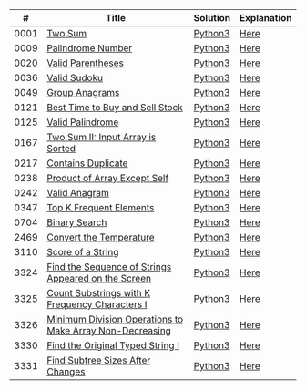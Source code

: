| #    | Title                                                                 | Solution                                                                 | Explanation                                                           |
|------|-----------------------------------------------------------------------|--------------------------------------------------------------------------|-----------------------------------------------------------------------|
| 0001 | [Two Sum](https://leetcode.com/problems/two-sum/)                     | [Python3](./solutions/0001_two_sum/solution.py)                           | [Here](./solutions/0001_two_sum/README.md)                            |
| 0009 | [Palindrome Number](https://leetcode.com/problems/palindrome-number/) | [Python3](./solutions/0009_palindrome_number/solution.py)                 | [Here](./solutions/0009_palindrome_number/README.md)                  |
| 0020 | [Valid Parentheses](https://leetcode.com/problems/valid-parentheses/) | [Python3](./solutions/0020_valid_parentheses/solution.py) | [Here](./solutions/0020_valid_parentheses/README.md) |
| 0036 | [Valid Sudoku](https://leetcode.com/problems/valid-sudoku/)           | [Python3](./solutions/0036_valid_sudoku/solution.py)                      | [Here](./solutions/0036_valid_sudoku/README.md)                       |
| 0049 | [Group Anagrams](https://leetcode.com/problems/group-anagrams/)       | [Python3](./solutions/0049_group_anagrams/solution.py)                    | [Here](./solutions/0049_group_anagrams/README.md)                     |
| 0121 | [Best Time to Buy and Sell Stock](https://leetcode.com/problems/best-time-to-buy-and-sell-stock/) | [Python3](./solutions/0121_best_time_to_buy_and_sell_stock/solution.py)    | [Here](./solutions/0121_best_time_to_buy_and_sell_stock/README.md)    |
| 0125 | [Valid Palindrome](https://leetcode.com/problems/valid-palindrome/)   | [Python3](./solutions/0125_valid_palindrome/solution.py)                  | [Here](./solutions/0125_valid_palindrome/README.md)                   |
| 0167 | [Two Sum II: Input Array is Sorted](https://leetcode.com/problems/two-sum-ii-input-array-is-sorted/) | [Python3](./solutions/0167_two_sum_ii_input_array_is_sorted/solution.py)  | [Here](./solutions/0167_two_sum_ii_input_array_is_sorted/README.md)   |
| 0217 | [Contains Duplicate](https://leetcode.com/problems/contains-duplicate/)| [Python3](./solutions/0217_contains_duplicate/solution.py)                | [Here](./solutions/0217_contains_duplicate/README.md)                 |
| 0238 | [Product of Array Except Self](https://leetcode.com/problems/product-of-array-except-self/) | [Python3](./solutions/0238_product_of_array_except_self/solution.py)      | [Here](./solutions/0238_product_of_array_except_self/README.md)       |
| 0242 | [Valid Anagram](https://leetcode.com/problems/valid-anagram/)         | [Python3](./solutions/0242_valid_anagram/solution.py)                     | [Here](./solutions/0242_valid_anagram/README.md)                      |
| 0347 | [Top K Frequent Elements](https://leetcode.com/problems/top-k-frequent-elements/) | [Python3](./solutions/0347_top_k_frequent_elements/solution.py)           | [Here](./solutions/0347_top_k_frequent_elements/README.md)            |
| 0704 | [Binary Search](https://leetcode.com/problems/binary-search/) | [Python3](./solutions/0704_binary_search/solution.py) | [Here](./solutions/0704_binary_search/README.md) |
| 2469 | [Convert the Temperature](https://leetcode.com/problems/convert-the-temperature/) | [Python3](./solutions/2469_convert_the_temperature/solution.py) | [Here](./solutions/2469_convert_the_temperature/README.md) |
| 3110 | [Score of a String](https://leetcode.com/problems/score-of-a-string/) | [Python3](./solutions/3110_score_of_a_string/solution.py) | [Here](./solutions/3110_score_of_a_string/README.md) |
| 3324 | [Find the Sequence of Strings Appeared on the Screen](https://leetcode.com/problems/find-the-sequence-of-strings-appeared-on-the-screen/) | [Python3](./solutions/3324_find_the_sequence_of_strings_appeared_on_the_screen/solution.py) | [Here](./solutions/3324_find_the_sequence_of_strings_appeared_on_the_screen/README.md) |
| 3325 | [Count Substrings with K Frequency Characters I](https://leetcode.com/problems/count-substrings-with-k-frequency-characters-i/) | [Python3](./solutions/3325_count_substrings_with_k_frequency_characters_i/solution.py) | [Here](./solutions/3325_count_substrings_with_k_frequency_characters_i/README.md) |
| 3326 | [Minimum Division Operations to Make Array Non-Decreasing](https://leetcode.com/problems/minimum-division-operations-to-make-array-non-decreasing/) | [Python3](./solutions/3326_minimum_division_operations_to_make_array_non_decreasing/solution.py) | [Here](./solutions/3326_minimum_division_operations_to_make_array_non_decreasing/README.md) |
| 3330 | [Find the Original Typed String I](https://leetcode.com/problems/find-the-original-typed-string-i/) | [Python3](./solutions/3330_find_the_original_typed_string_i/solution.py) | [Here](./solutions/3330_find_the_original_typed_string_i/README.md) |
| 3331 | [Find Subtree Sizes After Changes](https://leetcode.com/problems/find-subtree-sizes-after-changes/) | [Python3](./solutions/3331_find_subtree_sizes_after_changes/solution.py) | [Here](./solutions/3331_find_subtree_sizes_after_changes/README.md) |
